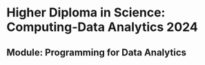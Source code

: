 # Higher Diploma in Science: Computing-Data Analytics 2024
## Module: Programming for Data Analytics

